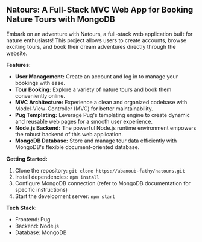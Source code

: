 ## Natours: A Full-Stack MVC Web App for Booking Nature Tours with MongoDB

Embark on an adventure with Natours, a full-stack web application built for nature enthusiasts! This project allows users to create accounts, browse exciting tours, and book their dream adventures directly through the website.

**Features:**

* **User Management:** Create an account and log in to manage your bookings with ease.
* **Tour Booking:** Explore a variety of nature tours and book them conveniently online.
* **MVC Architecture:** Experience a clean and organized codebase with Model-View-Controller (MVC) for better maintainability.
* **Pug Templating:** Leverage Pug's templating engine to create dynamic and reusable web pages for a smooth user experience.
* **Node.js Backend:**  The powerful Node.js runtime environment empowers the robust backend of this web application.
* **MongoDB Database:**  Store and manage tour data efficiently with MongoDB's flexible document-oriented database.

**Getting Started:**

1. Clone the repository: `git clone https://abanoub-fathy/natours.git`
2. Install dependencies: `npm install`
3. Configure MongoDB connection (refer to MongoDB documentation for specific instructions)
4. Start the development server: `npm start`

**Tech Stack:**

* Frontend: Pug
* Backend: Node.js
* Database: MongoDB


